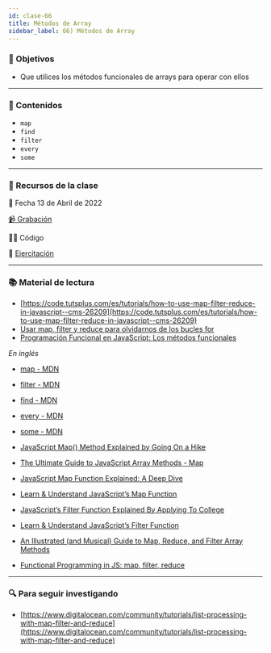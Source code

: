 ```yaml
---
id: clase-66
title: Métodos de Array
sidebar_label: 66) Métodos de Array
---
```


### 🏁 Objetivos

- Que utilices los métodos funcionales de arrays para operar con ellos

---

### 📝 Contenidos

- `map`
- `find`
- `filter`
- `every`
- `some`

---

### 🚀 Recursos de la clase

📆 Fecha 13 de Abril de 2022

[📹 Grabación](https://us02web.zoom.us/rec/play/X9G2LSazyowXPT1VhWf3qr1tAD2XIgCoOB5ZADWc3VtmhA9WQp0WXpCOr-SvqFPraN7eODvxFE1Y0jEv.qOdAv9iNylJWsf0I?autoplay=true&startTime=1649887854000)

👩‍💻 Código

💪 [Ejercitación](https://github.com/Ada-IT/ejercicios-frontend/blob/master/modulo-5/ejercicios/Metodos%20de%20Arrays.md)

---

### 📚 Material de lectura

- [https://code.tutsplus.com/es/tutorials/how-to-use-map-filter-reduce-in-javascript--cms-26209](https://code.tutsplus.com/es/tutorials/how-to-use-map-filter-reduce-in-javascript--cms-26209)
- [Usar map, filter y reduce para olvidarnos de los bucles for](https://taverasmisael.com/blog/usar-map-filter-y-reduce-para-olvidarnos-de-los-bucles-for)
- [Programación Funcional en JavaScript: Los métodos funcionales](https://elabismodenull.wordpress.com/2016/11/10/programacion-funcional-en-javascript-los-metodos-funcionales/)

_En inglés_

- [map - MDN](https://developer.mozilla.org/en-US/docs/Web/JavaScript/Reference/Global_Objects/Array/map)
- [filter - MDN](https://developer.mozilla.org/en-US/docs/Web/JavaScript/Reference/Global_Objects/Array/filter)
- [find - MDN](https://developer.mozilla.org/en-US/docs/Web/JavaScript/Reference/Global_Objects/Array/find)
- [every - MDN](https://developer.mozilla.org/en-US/docs/Web/JavaScript/Reference/Global_Objects/Array/every)
- [some - MDN](https://developer.mozilla.org/en-US/docs/Web/JavaScript/Reference/Global_Objects/Array/some)

- [JavaScript Map() Method Explained by Going On a Hike](https://blog.codeanalogies.com/2018/02/20/javascript-map-method-explained-by-going-on-a-hike/)
- [The Ultimate Guide to JavaScript Array Methods - Map](https://www.freecodecamp.org/news/the-ultimate-guide-to-javascript-array-methods-map/)
- [JavaScript Map Function Explained: A Deep Dive](https://hackernoon.com/javascript-map-function-explained-a-deep-dive-bkr3tfr)
- [Learn & Understand JavaScript’s Map Function](https://codeburst.io/learn-understand-javascripts-map-function-ffc059264783)

- [JavaScript’s Filter Function Explained By Applying To College](https://blog.codeanalogies.com/2018/05/14/javascripts-filter-function-explained-by-applying-to-college/)
- [Learn & Understand JavaScript’s Filter Function](https://codeburst.io/learn-understand-javascripts-filter-function-bde87bce206)

- [An Illustrated (and Musical) Guide to Map, Reduce, and Filter Array Methods](https://css-tricks.com/an-illustrated-and-musical-guide-to-map-reduce-and-filter-array-methods/)
- [Functional Programming in JS: map, filter, reduce](https://hackernoon.com/functional-programming-in-js-map-filter-reduce-pt-5-308a205fdd5f)

---

### 🔍 Para seguir investigando

- [https://www.digitalocean.com/community/tutorials/list-processing-with-map-filter-and-reduce](https://www.digitalocean.com/community/tutorials/list-processing-with-map-filter-and-reduce)

